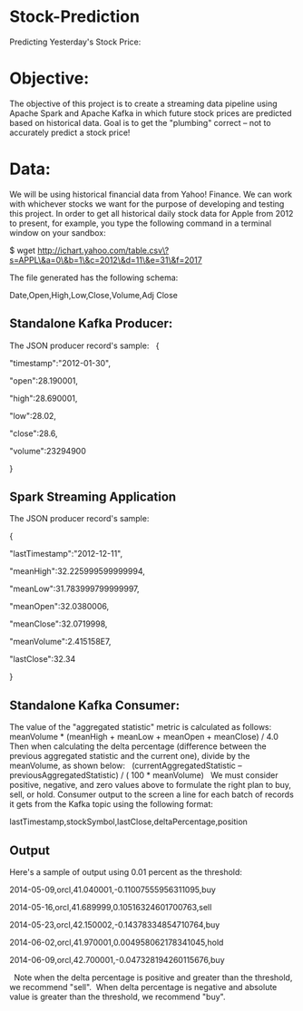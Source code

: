 # Stock-Prediction

Predicting Yesterday's Stock Price:

# Objective:

The objective of this project is to create a streaming data pipeline using Apache Spark and Apache Kafka in which future stock prices are predicted based on historical data. Goal is to get the "plumbing" correct – not to accurately predict a stock price!

# Data:

We will be using historical financial data from Yahoo! Finance. We can work with whichever stocks we want for the purpose of developing and testing this project. In order to get all historical daily stock data for Apple from 2012 to present, for example, you type the following command in a terminal window on your sandbox:


$ wget http://ichart.yahoo.com/table.csv\?s=APPL\&a=0\&b=1\&c=2012\&d=11\&e=31\&f=2017

The file generated has the following schema:

Date,Open,High,Low,Close,Volume,Adj Close
 
 
## Standalone Kafka Producer:

The JSON producer record's sample:
 
{

"timestamp":"2012-01-30",

"open":28.190001,

"high":28.690001,

"low":28.02,

"close":28.6,

"volume":23294900

}

## Spark Streaming Application

The JSON producer record's sample: 

{

"lastTimestamp":"2012-12-11",

"meanHigh":32.225999599999994,

"meanLow":31.783999799999997,

"meanOpen":32.0380006,

"meanClose":32.0719998,

"meanVolume":2.415158E7,

"lastClose":32.34

}

## Standalone Kafka Consumer:

The value of the "aggregated statistic" metric is calculated as follows:
 
meanVolume * (meanHigh + meanLow + meanOpen + meanClose) / 4.0
 
Then when calculating the delta percentage (difference between the previous aggregated statistic and the current one), divide by the meanVolume, as shown below:
 
(currentAggregatedStatistic – previousAggregatedStatistic) / ( 100 * meanVolume)
 
We must consider positive, negative, and zero values above to formulate the right plan to buy, sell, or hold.
Consumer output to the screen a line for each batch of records it gets from the Kafka topic using the following format:

lastTimestamp,stockSymbol,lastClose,deltaPercentage,position
 
## Output

Here's a sample of output using 0.01 percent as the threshold:


2014-05-09,orcl,41.040001,-0.11007555956311095,buy

2014-05-16,orcl,41.689999,0.10516324601700763,sell

2014-05-23,orcl,42.150002,-0.14378334854710764,buy

2014-06-02,orcl,41.970001,0.004958062178341045,hold

2014-06-09,orcl,42.700001,-0.047328194260115676,buy


 
Note when the delta percentage is positive and greater than the threshold, we recommend "sell".  When delta percentage is negative and absolute value is greater than the threshold, we recommend "buy".
